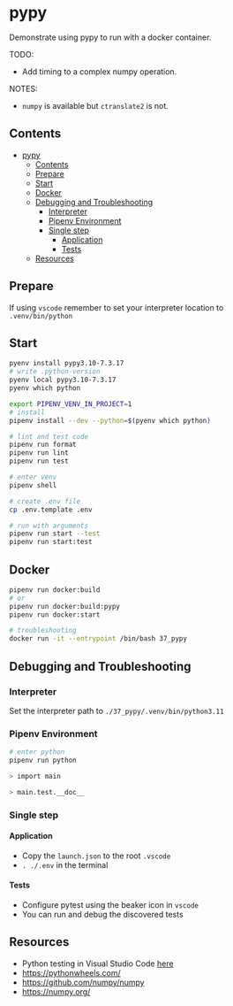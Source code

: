 # pypy

Demonstrate using pypy to run with a docker container.

TODO:

- Add timing to a complex numpy operation.

NOTES:

- `numpy` is available but `ctranslate2` is not.

## Contents

- [pypy](#pypy)
  - [Contents](#contents)
  - [Prepare](#prepare)
  - [Start](#start)
  - [Docker](#docker)
  - [Debugging and Troubleshooting](#debugging-and-troubleshooting)
    - [Interpreter](#interpreter)
    - [Pipenv Environment](#pipenv-environment)
    - [Single step](#single-step)
      - [Application](#application)
      - [Tests](#tests)
  - [Resources](#resources)

## Prepare

If using `vscode` remember to set your interpreter location to `.venv/bin/python`

## Start

```sh
pyenv install pypy3.10-7.3.17
# write .python-version
pyenv local pypy3.10-7.3.17
pyenv which python

export PIPENV_VENV_IN_PROJECT=1
# install
pipenv install --dev --python=$(pyenv which python)

# lint and test code
pipenv run format
pipenv run lint
pipenv run test

# enter venv
pipenv shell

# create .env file
cp .env.template .env

# run with arguments
pipenv run start --test
pipenv run start:test
```

## Docker

```sh
pipenv run docker:build
# or
pipenv run docker:build:pypy
pipenv run docker:start

# troubleshooting
docker run -it --entrypoint /bin/bash 37_pypy
```

## Debugging and Troubleshooting

### Interpreter

Set the interpreter path to `./37_pypy/.venv/bin/python3.11`

### Pipenv Environment

```sh
# enter python
pipenv run python

> import main

> main.test.__doc__
```

### Single step

#### Application

- Copy the `launch.json` to the root `.vscode`
- `. ./.env` in the terminal

#### Tests

- Configure pytest using the beaker icon in `vscode`
- You can run and debug the discovered tests

## Resources

- Python testing in Visual Studio Code [here](https://code.visualstudio.com/docs/python/testing#_example-test-walkthroughs)
- https://pythonwheels.com/
- https://github.com/numpy/numpy
- https://numpy.org/
